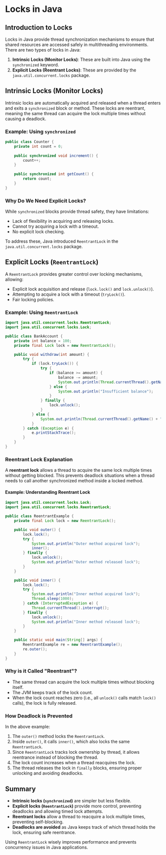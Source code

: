# Locks in Java

## Introduction to Locks
Locks in Java provide thread synchronization mechanisms to ensure that shared resources are accessed safely in multithreading environments. There are two types of locks in Java:

1. **Intrinsic Locks (Monitor Locks)**: These are built into Java using the `synchronized` keyword.
2. **Explicit Locks (Reentrant Locks)**: These are provided by the `java.util.concurrent.locks` package.

## Intrinsic Locks (Monitor Locks)
Intrinsic locks are automatically acquired and released when a thread enters and exits a `synchronized` block or method. These locks are reentrant, meaning the same thread can acquire the lock multiple times without causing a deadlock.

### Example: Using `synchronized`
```java
public class Counter {
    private int count = 0;
    
    public synchronized void increment() {
        count++;
    }
    
    public synchronized int getCount() {
        return count;
    }
}
```

### Why Do We Need Explicit Locks?
While `synchronized` blocks provide thread safety, they have limitations:
- Lack of flexibility in acquiring and releasing locks.
- Cannot try acquiring a lock with a timeout.
- No explicit lock checking.

To address these, Java introduced `ReentrantLock` in the `java.util.concurrent.locks` package.

## Explicit Locks (`ReentrantLock`)
A `ReentrantLock` provides greater control over locking mechanisms, allowing:
- Explicit lock acquisition and release (`lock.lock()` and `lock.unlock()`).
- Attempting to acquire a lock with a timeout (`tryLock()`).
- Fair locking policies.

### Example: Using `ReentrantLock`
```java
import java.util.concurrent.locks.ReentrantLock;
import java.util.concurrent.locks.Lock;

public class BankAccount {
    private int balance = 100;
    private final Lock lock = new ReentrantLock();

    public void withdraw(int amount) {
        try {
            if (lock.tryLock()) {
                try {
                    if (balance >= amount) {
                        balance -= amount;
                        System.out.println(Thread.currentThread().getName() + " withdrew " + amount);
                    } else {
                        System.out.println("Insufficient balance");
                    }
                } finally {
                    lock.unlock();
                }
            } else {
                System.out.println(Thread.currentThread().getName() + " could not acquire lock, try again later.");
            }
        } catch (Exception e) {
            e.printStackTrace();
        }
    }
}
```

### Reentrant Lock Explanation
A **reentrant lock** allows a thread to acquire the same lock multiple times without getting blocked. This prevents deadlock situations when a thread needs to call another synchronized method inside a locked method.

#### Example: Understanding Reentrant Lock
```java
import java.util.concurrent.locks.Lock;
import java.util.concurrent.locks.ReentrantLock;

public class ReentrantExample {
    private final Lock lock = new ReentrantLock();

    public void outer() {
        lock.lock();
        try {
            System.out.println("Outer method acquired lock");
            inner();
        } finally {
            lock.unlock();
            System.out.println("Outer method released lock");
        }
    }

    public void inner() {
        lock.lock();
        try {
            System.out.println("Inner method acquired lock");
            Thread.sleep(1000);
        } catch (InterruptedException e) {
            Thread.currentThread().interrupt();
        } finally {
            lock.unlock();
            System.out.println("Inner method released lock");
        }
    }

    public static void main(String[] args) {
        ReentrantExample re = new ReentrantExample();
        re.outer();
    }
}
```

### Why is it Called "Reentrant"?
- The same thread can acquire the lock multiple times without blocking itself.
- The JVM keeps track of the lock count.
- When the lock count reaches zero (i.e., all `unlock()` calls match `lock()` calls), the lock is fully released.

### How Deadlock is Prevented
In the above example:
1. The `outer()` method locks the `ReentrantLock`.
2. Inside `outer()`, it calls `inner()`, which also locks the same `ReentrantLock`.
3. Since `ReentrantLock` tracks lock ownership by thread, it allows reentrance instead of blocking the thread.
4. The lock count increases when a thread reacquires the lock.
5. The thread releases the lock in `finally` blocks, ensuring proper unlocking and avoiding deadlocks.

## Summary
- **Intrinsic locks (`synchronized`)** are simpler but less flexible.
- **Explicit locks (`ReentrantLock`)** provide more control, preventing deadlocks and allowing timed lock attempts.
- **Reentrant locks** allow a thread to reacquire a lock multiple times, preventing self-blocking.
- **Deadlocks are avoided** as Java keeps track of which thread holds the lock, ensuring safe reentrance.

Using `ReentrantLock` wisely improves performance and prevents concurrency issues in Java applications.

